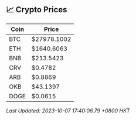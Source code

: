 ## 📈 Crypto Prices

| Coin | Price |
| ---- | ----- |
| BTC | $27978.1002 |
| ETH | $1640.6063 |
| BNB | $213.5423 |
| CRV | $0.4782 |
| ARB | $0.8869 |
| OKB | $43.1397 |
| DOGE | $0.0615 |

_Last Updated: 2023-10-07 17:40:06.79 +0800 HKT_